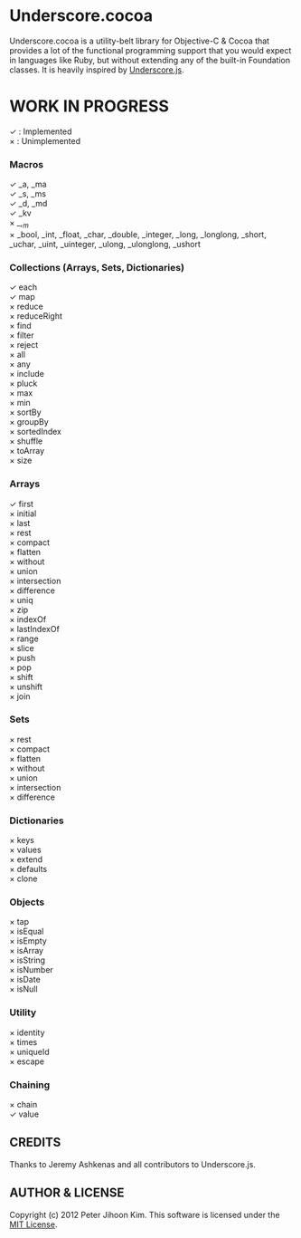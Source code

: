 # Underscore.cocoa

Underscore.cocoa is a utility-belt library for Objective-C & Cocoa that provides a lot of the functional programming support that you would expect in languages like Ruby, but without extending any of the built-in Foundation classes. It is heavily inspired by [Underscore.js](http://documentcloud.github.com/underscore).

# WORK IN PROGRESS

✓ : Implemented  
× : Unimplemented

### Macros

✓ _a, _ma  
✓ _s, _ms  
✓ _d, _md  
✓ _kv  
× _$, _m$  
× _bool, _int, _float, _char, _double, _integer, _long, _longlong, _short, _uchar, _uint, _uinteger, _ulong, _ulonglong, _ushort

### Collections (Arrays, Sets, Dictionaries)

✓ each  
✓ map  
× reduce  
× reduceRight  
× find  
× filter  
× reject  
× all  
× any  
× include  
× pluck  
× max  
× min  
× sortBy  
× groupBy  
× sortedIndex  
× shuffle  
× toArray  
× size

### Arrays

✓ first  
× initial  
× last  
× rest  
× compact  
× flatten  
× without  
× union  
× intersection  
× difference  
× uniq  
× zip  
× indexOf  
× lastIndexOf  
× range  
× slice  
× push  
× pop  
× shift  
× unshift  
× join

### Sets

× rest  
× compact  
× flatten  
× without  
× union  
× intersection  
× difference

### Dictionaries

× keys  
× values  
× extend  
× defaults  
× clone

### Objects

× tap  
× isEqual  
× isEmpty  
× isArray  
× isString  
× isNumber  
× isDate  
× isNull

### Utility

× identity  
× times  
× uniqueId  
× escape

### Chaining

× chain  
✓ value

## CREDITS

Thanks to Jeremy Ashkenas and all contributors to Underscore.js.

## AUTHOR & LICENSE

Copyright (c) 2012 Peter Jihoon Kim. This software is licensed under the [MIT License](http://github.com/petejkim/specta/raw/master/LICENSE).
